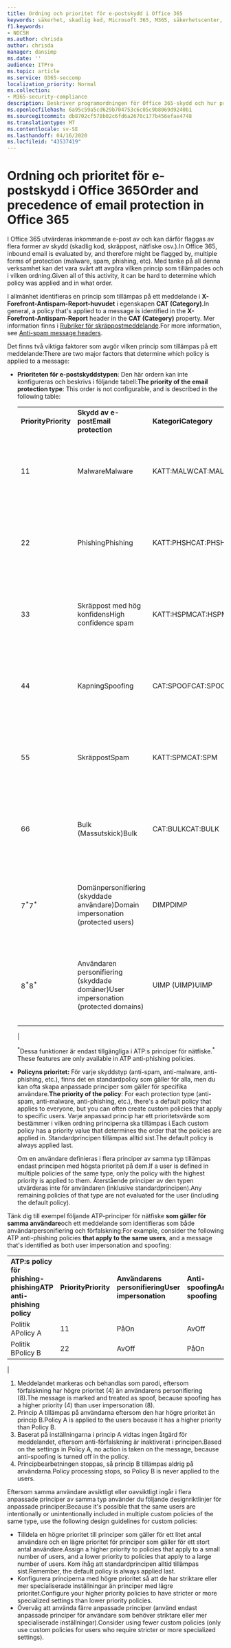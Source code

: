 ```yaml
---
title: Ordning och prioritet för e-postskydd i Office 365
keywords: säkerhet, skadlig kod, Microsoft 365, M365, säkerhetscenter, ATP, Microsoft Defender ATP, Office 365 ATP, Azure ATP
f1.keywords:
- NOCSH
ms.author: chrisda
author: chrisda
manager: dansimp
ms.date: ''
audience: ITPro
ms.topic: article
ms.service: O365-seccomp
localization_priority: Normal
ms.collection:
- M365-security-compliance
description: Beskriver programordningen för Office 365-skydd och hur prioritetsvärdet i skyddsprinciper avgör vilken princip som tillämpas.
ms.openlocfilehash: 6a95c59a5cd629b704753c6c05c9b8069d9240b1
ms.sourcegitcommit: db8702cf578b02c6fd6a2670c177b456efae4748
ms.translationtype: MT
ms.contentlocale: sv-SE
ms.lasthandoff: 04/16/2020
ms.locfileid: "43537419"
---
```

# <a name="order-and-precedence-of-email-protection-in-office-365"></a><span data-ttu-id="5a987-104">Ordning och prioritet för e-postskydd i Office 365</span><span class="sxs-lookup"><span data-stu-id="5a987-104">Order and precedence of email protection in Office 365</span></span>

<span data-ttu-id="5a987-105">I Office 365 utvärderas inkommande e-post av och kan därför flaggas av flera former av skydd (skadlig kod, skräppost, nätfiske osv.).</span><span class="sxs-lookup"><span data-stu-id="5a987-105">In Office 365, inbound email is evaluated by, and therefore might be flagged by, multiple forms of protection (malware, spam, phishing, etc).</span></span> <span data-ttu-id="5a987-106">Med tanke på all denna verksamhet kan det vara svårt att avgöra vilken princip som tillämpades och i vilken ordning.</span><span class="sxs-lookup"><span data-stu-id="5a987-106">Given all of this activity, it can be hard to determine which policy was applied and in what order.</span></span>

<span data-ttu-id="5a987-107">I allmänhet identifieras en princip som tillämpas på ett meddelande i **X-Forefront-Antispam-Report-huvudet** i egenskapen **CAT (Category).**</span><span class="sxs-lookup"><span data-stu-id="5a987-107">In general, a policy that's applied to a message is identified in the **X-Forefront-Antispam-Report** header in the **CAT (Category)** property.</span></span> <span data-ttu-id="5a987-108">Mer information finns i [Rubriker för skräppostmeddelande](anti-spam-message-headers.md).</span><span class="sxs-lookup"><span data-stu-id="5a987-108">For more information, see [Anti-spam message headers](anti-spam-message-headers.md).</span></span>

<span data-ttu-id="5a987-109">Det finns två viktiga faktorer som avgör vilken princip som tillämpas på ett meddelande:</span><span class="sxs-lookup"><span data-stu-id="5a987-109">There are two major factors that determine which policy is applied to a message:</span></span>

- <span data-ttu-id="5a987-110">**Prioriteten för e-postskyddstypen**: Den här ordern kan inte konfigureras och beskrivs i följande tabell:</span><span class="sxs-lookup"><span data-stu-id="5a987-110">**The priority of the email protection type**: This order is not configurable, and is described in the following table:</span></span>

  |||||
  |---|---|---|---|
  |<span data-ttu-id="5a987-111">**Priority**</span><span class="sxs-lookup"><span data-stu-id="5a987-111">**Priority**</span></span>|<span data-ttu-id="5a987-112">**Skydd av e-post**</span><span class="sxs-lookup"><span data-stu-id="5a987-112">**Email protection**</span></span>|<span data-ttu-id="5a987-113">**Kategori**</span><span class="sxs-lookup"><span data-stu-id="5a987-113">**Category**</span></span>|<span data-ttu-id="5a987-114">**Var ska man hantera**</span><span class="sxs-lookup"><span data-stu-id="5a987-114">**Where to manage**</span></span>|
  |<span data-ttu-id="5a987-115">1</span><span class="sxs-lookup"><span data-stu-id="5a987-115">1</span></span>|<span data-ttu-id="5a987-116">Malware</span><span class="sxs-lookup"><span data-stu-id="5a987-116">Malware</span></span>|<span data-ttu-id="5a987-117">KATT:MALW</span><span class="sxs-lookup"><span data-stu-id="5a987-117">CAT:MALW</span></span>|[<span data-ttu-id="5a987-118">Konfigurera principer mot skadlig kod i Office 365</span><span class="sxs-lookup"><span data-stu-id="5a987-118">Configure anti-malware policies in Office 365</span></span>](configure-anti-malware-policies.md)|
  |<span data-ttu-id="5a987-119">2</span><span class="sxs-lookup"><span data-stu-id="5a987-119">2</span></span>|<span data-ttu-id="5a987-120">Phishing</span><span class="sxs-lookup"><span data-stu-id="5a987-120">Phishing</span></span>|<span data-ttu-id="5a987-121">KATT:PHSH</span><span class="sxs-lookup"><span data-stu-id="5a987-121">CAT:PHSH</span></span>|[<span data-ttu-id="5a987-122">Konfigurera principer för skräppostskydd i Office 365</span><span class="sxs-lookup"><span data-stu-id="5a987-122">Configure anti-spam policies in Office 365</span></span>](configure-your-spam-filter-policies.md)|
  |<span data-ttu-id="5a987-123">3</span><span class="sxs-lookup"><span data-stu-id="5a987-123">3</span></span>|<span data-ttu-id="5a987-124">Skräppost med hög konfidens</span><span class="sxs-lookup"><span data-stu-id="5a987-124">High confidence spam</span></span>|<span data-ttu-id="5a987-125">KATT:HSPM</span><span class="sxs-lookup"><span data-stu-id="5a987-125">CAT:HSPM</span></span>|[<span data-ttu-id="5a987-126">Konfigurera principer för skräppostskydd i Office 365</span><span class="sxs-lookup"><span data-stu-id="5a987-126">Configure anti-spam policies in Office 365</span></span>](configure-your-spam-filter-policies.md)|
  |<span data-ttu-id="5a987-127">4</span><span class="sxs-lookup"><span data-stu-id="5a987-127">4</span></span>|<span data-ttu-id="5a987-128">Kapning</span><span class="sxs-lookup"><span data-stu-id="5a987-128">Spoofing</span></span>|<span data-ttu-id="5a987-129">CAT:SPOOF</span><span class="sxs-lookup"><span data-stu-id="5a987-129">CAT:SPOOF</span></span>|[<span data-ttu-id="5a987-130">Konfigurera falska underrättelser i Office 365</span><span class="sxs-lookup"><span data-stu-id="5a987-130">Configure spoof intelligence in Office 365</span></span>](learn-about-spoof-intelligence.md)|
  |<span data-ttu-id="5a987-131">5</span><span class="sxs-lookup"><span data-stu-id="5a987-131">5</span></span>|<span data-ttu-id="5a987-132">Skräppost</span><span class="sxs-lookup"><span data-stu-id="5a987-132">Spam</span></span>|<span data-ttu-id="5a987-133">KATT:SPM</span><span class="sxs-lookup"><span data-stu-id="5a987-133">CAT:SPM</span></span>|[<span data-ttu-id="5a987-134">Konfigurera principer för skräppostskydd i Office 365</span><span class="sxs-lookup"><span data-stu-id="5a987-134">Configure anti-spam policies in Office 365</span></span>](configure-your-spam-filter-policies.md)|
  |<span data-ttu-id="5a987-135">6</span><span class="sxs-lookup"><span data-stu-id="5a987-135">6</span></span>|<span data-ttu-id="5a987-136">Bulk (Massutskick)</span><span class="sxs-lookup"><span data-stu-id="5a987-136">Bulk</span></span>|<span data-ttu-id="5a987-137">CAT:BULK</span><span class="sxs-lookup"><span data-stu-id="5a987-137">CAT:BULK</span></span>|[<span data-ttu-id="5a987-138">Konfigurera principer för skräppostskydd i Office 365</span><span class="sxs-lookup"><span data-stu-id="5a987-138">Configure anti-spam policies in Office 365</span></span>](configure-your-spam-filter-policies.md)|
  |<span data-ttu-id="5a987-139">7<sup>\*</sup></span><span class="sxs-lookup"><span data-stu-id="5a987-139">7<sup>\*</sup></span></span>|<span data-ttu-id="5a987-140">Domänpersonifiering (skyddade användare)</span><span class="sxs-lookup"><span data-stu-id="5a987-140">Domain impersonation (protected users)</span></span>|<span data-ttu-id="5a987-141">DIMP</span><span class="sxs-lookup"><span data-stu-id="5a987-141">DIMP</span></span>|[<span data-ttu-id="5a987-142">Konfigurera ATP-principer för nätfiske i Office 365</span><span class="sxs-lookup"><span data-stu-id="5a987-142">Configure ATP anti-phishing policies in Office 365</span></span>](configure-atp-anti-phishing-policies.md)|
  |<span data-ttu-id="5a987-143">8<sup>\*</sup></span><span class="sxs-lookup"><span data-stu-id="5a987-143">8<sup>\*</sup></span></span>|<span data-ttu-id="5a987-144">Användaren personifiering (skyddade domäner)</span><span class="sxs-lookup"><span data-stu-id="5a987-144">User impersonation (protected domains)</span></span>|<span data-ttu-id="5a987-145">UIMP (UIMP)</span><span class="sxs-lookup"><span data-stu-id="5a987-145">UIMP</span></span>|[<span data-ttu-id="5a987-146">Konfigurera ATP-principer för nätfiske i Office 365</span><span class="sxs-lookup"><span data-stu-id="5a987-146">Configure ATP anti-phishing policies in Office 365</span></span>](configure-atp-anti-phishing-policies.md)|
  |

  <span data-ttu-id="5a987-147"><sup>\*</sup>Dessa funktioner är endast tillgängliga i ATP:s principer för nätfiske.</span><span class="sxs-lookup"><span data-stu-id="5a987-147"><sup>\*</sup> These features are only available in ATP anti-phishing policies.</span></span>

- <span data-ttu-id="5a987-148">**Policyns prioritet:** För varje skyddstyp (anti-spam, anti-malware, anti-phishing, etc.), finns det en standardpolicy som gäller för alla, men du kan ofta skapa anpassade principer som gäller för specifika användare.</span><span class="sxs-lookup"><span data-stu-id="5a987-148">**The priority of the policy**: For each protection type (anti-spam, anti-malware, anti-phishing, etc.), there's a default policy that applies to everyone, but you can often create custom policies that apply to specific users.</span></span> <span data-ttu-id="5a987-149">Varje anpassad princip har ett prioritetsvärde som bestämmer i vilken ordning principerna ska tillämpas i.</span><span class="sxs-lookup"><span data-stu-id="5a987-149">Each custom policy has a priority value that determines the order that the policies are applied in.</span></span> <span data-ttu-id="5a987-150">Standardprincipen tillämpas alltid sist.</span><span class="sxs-lookup"><span data-stu-id="5a987-150">The default policy is always applied last.</span></span>

  <span data-ttu-id="5a987-151">Om en användare definieras i flera principer av samma typ tillämpas endast principen med högsta prioritet på dem.</span><span class="sxs-lookup"><span data-stu-id="5a987-151">If a user is defined in multiple policies of the same type, only the policy with the highest priority is applied to them.</span></span> <span data-ttu-id="5a987-152">Återstående principer av den typen utvärderas inte för användaren (inklusive standardprincipen).</span><span class="sxs-lookup"><span data-stu-id="5a987-152">Any remaining policies of that type are not evaluated for the user (including the default policy).</span></span>

<span data-ttu-id="5a987-153">Tänk dig till exempel följande ATP-principer för nätfiske **som gäller för samma användare**och ett meddelande som identifieras som både användarpersonifiering och förfalskning:</span><span class="sxs-lookup"><span data-stu-id="5a987-153">For example, consider the following ATP anti-phishing policies **that apply to the same users**, and a message that's identified as both user impersonation and spoofing:</span></span>

  |||||
  |---|---|---|---|
  |<span data-ttu-id="5a987-154">**ATP:s policy för phishing-phishing**</span><span class="sxs-lookup"><span data-stu-id="5a987-154">**ATP anti-phishing policy**</span></span>|<span data-ttu-id="5a987-155">**Priority**</span><span class="sxs-lookup"><span data-stu-id="5a987-155">**Priority**</span></span>|<span data-ttu-id="5a987-156">**Användarens personifiering**</span><span class="sxs-lookup"><span data-stu-id="5a987-156">**User impersonation**</span></span>|<span data-ttu-id="5a987-157">**Anti-spoofing**</span><span class="sxs-lookup"><span data-stu-id="5a987-157">**Anti-spoofing**</span></span>|
  |<span data-ttu-id="5a987-158">Politik A</span><span class="sxs-lookup"><span data-stu-id="5a987-158">Policy A</span></span>|<span data-ttu-id="5a987-159">1</span><span class="sxs-lookup"><span data-stu-id="5a987-159">1</span></span>|<span data-ttu-id="5a987-160">På</span><span class="sxs-lookup"><span data-stu-id="5a987-160">On</span></span>|<span data-ttu-id="5a987-161">Av</span><span class="sxs-lookup"><span data-stu-id="5a987-161">Off</span></span>|
  |<span data-ttu-id="5a987-162">Politik B</span><span class="sxs-lookup"><span data-stu-id="5a987-162">Policy B</span></span>|<span data-ttu-id="5a987-163">2</span><span class="sxs-lookup"><span data-stu-id="5a987-163">2</span></span>|<span data-ttu-id="5a987-164">Av</span><span class="sxs-lookup"><span data-stu-id="5a987-164">Off</span></span>|<span data-ttu-id="5a987-165">På</span><span class="sxs-lookup"><span data-stu-id="5a987-165">On</span></span>|
  |

1. <span data-ttu-id="5a987-166">Meddelandet markeras och behandlas som parodi, eftersom förfalskning har högre prioritet (4) än användarens personifiering (8).</span><span class="sxs-lookup"><span data-stu-id="5a987-166">The message is marked and treated as spoof, because spoofing has a higher priority (4) than user impersonation (8).</span></span>
2. <span data-ttu-id="5a987-167">Princip A tillämpas på användarna eftersom den har högre prioritet än princip B.</span><span class="sxs-lookup"><span data-stu-id="5a987-167">Policy A is applied to the users because it has a higher priority than Policy B.</span></span>
3. <span data-ttu-id="5a987-168">Baserat på inställningarna i princip A vidtas ingen åtgärd för meddelandet, eftersom anti-förfalskning är inaktiverat i principen.</span><span class="sxs-lookup"><span data-stu-id="5a987-168">Based on the settings in Policy A, no action is taken on the message, because anti-spoofing is turned off in the policy.</span></span>
4. <span data-ttu-id="5a987-169">Principbearbetningen stoppas, så princip B tillämpas aldrig på användarna.</span><span class="sxs-lookup"><span data-stu-id="5a987-169">Policy processing stops, so Policy B is never applied to the users.</span></span>

<span data-ttu-id="5a987-170">Eftersom samma användare avsiktligt eller oavsiktligt ingår i flera anpassade principer av samma typ använder du följande designriktlinjer för anpassade principer:</span><span class="sxs-lookup"><span data-stu-id="5a987-170">Because it's possible that the same users are intentionally or unintentionally included in multiple custom policies of the same type, use the following design guidelines for custom policies:</span></span>

- <span data-ttu-id="5a987-171">Tilldela en högre prioritet till principer som gäller för ett litet antal användare och en lägre prioritet för principer som gäller för ett stort antal användare.</span><span class="sxs-lookup"><span data-stu-id="5a987-171">Assign a higher priority to policies that apply to a small number of users, and a lower priority to policies that apply to a large number of users.</span></span> <span data-ttu-id="5a987-172">Kom ihåg att standardprincipen alltid tillämpas sist.</span><span class="sxs-lookup"><span data-stu-id="5a987-172">Remember, the default policy is always applied last.</span></span>
- <span data-ttu-id="5a987-173">Konfigurera principerna med högre prioritet så att de har striktare eller mer specialiserade inställningar än principer med lägre prioritet.</span><span class="sxs-lookup"><span data-stu-id="5a987-173">Configure your higher priority policies to have stricter or more specialized settings than lower priority policies.</span></span>
- <span data-ttu-id="5a987-174">Överväg att använda färre anpassade principer (använd endast anpassade principer för användare som behöver striktare eller mer specialiserade inställningar).</span><span class="sxs-lookup"><span data-stu-id="5a987-174">Consider using fewer custom policies (only use custom policies for users who require stricter or more specialized settings).</span></span>
